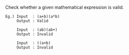 Check whether a given mathematical expression is valid.

    Eg.) Input  : (a+b)(a*b)
         Output : Valid

         Input  : (ab)(ab+)
         Output : Invalid

         Input  : ((a+b)
         Output : Invalid 
